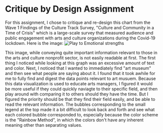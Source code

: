 # Critique by Design Assignment
For this assignment, I chose to critique and re-design this chart from the Wave 1 Findings of the Culture Track Survey, "Culture and Community in a Time of Crisis" which is a large-scale survey that measured audience and public engagement with arts and culture organizations during the Covid-19 lockdown.
Here is the image: ![Play to Emotional strengths](https://user-images.githubusercontent.com/112904052/191043547-2dd595f4-9cc9-4655-9c48-b4207df54dda.jpeg)

This image, while conveying quite important information relevant to those in the arts and culture nonprofit sector, is not easily readable at first. The first thing I noticed while looking at this graph was an excessive amount of text and color. Next, I noticed that I wanted to immediately find "art museum" and then see what people are saying about it. I found that it took awhile for me to fully find and digest the data points relevant to art musuem.
Because this data visualization is used to educate arts managers, I figured it would be more useful if they could quickly naviagte to their specific field, and then play around with comparing it to others should they have the time. But I figured the priority should be that they find their field easily, and be able to read the relevant information. The bubbles corresponding to the small legend at the top made it a bit difficult to look back and forth and see what each colored bubble corresponded to, especially because the color scheme is the "Rainbow Method", in which the colors don't have any inherent meaning other than separating values.
